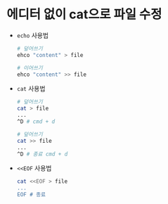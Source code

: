 # 에디터 없이 cat으로 파일 수정

- `echo` 사용법

    ```bash
    # 덮어쓰기
    ehco "content" > file

    # 이어쓰기
    ehco "content" >> file
    ```

- `cat` 사용법

    ```bash
    # 덮어쓰기
    cat > file
    ...
    ^D # cmd + d

    # 덮어쓰기
    cat >> file
    ...
    ^D # 종료 cmd + d
    ```

- `<<EOF` 사용법

    ```bash
    cat <<EOF > file
    ...
    EOF # 종료
    ```